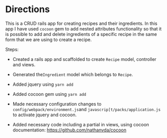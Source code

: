# Directions

This is a CRUD rails app for creating recipes and their ingredients. In this app I have used `cocoon` gem to add nested attributes functionality so that it is possible to add and delete ingredients of a specific recipe in the same form that we are using to create a recipe.

Steps:

* Created a rails app and scaffolded to create `Recipe` model, controller and views.

* Generated the`Ingredient` model which belongs to `Recipe`.

* Added jquery using `yarn add`

* Added cocoon gem using `yarn add`

* Made necessary configuration changes to `config/webpack/environment.js`and `javascrip[t/packs/application.js` to activate jquery and cocoon.

* Added necessary code including a partial in views, using cocoon documentation: https://github.com/nathanvda/cocoon


